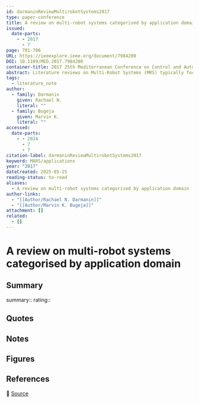 ```yaml
---
id: darmaninReviewMultirobotSystems2017
type: paper-conference
title: A review on multi-robot systems categorised by application domain
issued:
  date-parts:
    - - 2017
      - 7
page: 701-706
URL: https://ieeexplore.ieee.org/document/7984200
DOI: 10.1109/MED.2017.7984200
container-title: 2017 25th Mediterranean Conference on Control and Automation (MED)
abstract: Literature reviews on Multi-Robot Systems (MRS) typically focus on fundamental technical aspects, like coordination and communication, that need to be considered in order to coordinate a team of robots to perform a given task effectively and efficiently. Other reviews only consider works that aim to address a specific problem or one particular application of MRS. In contrast, this paper presents a survey of recent research works on MRS and categorises them according to their application domain. Furthermore, this paper compiles a number of seminal review works that have proposed specific taxonomies in classifying fundamental concepts, such as coordination, architecture and communication, in the field of MRS.
tags:
  - literature_note
author:
  - family: Darmanin
    given: Rachael N.
    literal: ""
  - family: Bugeja
    given: Marvin K.
    literal: ""
accessed:
  date-parts:
    - - 2024
      - 7
      - 7
citation-label: darmaninReviewMultirobotSystems2017
keyword: MARS/applications
year: "2017"
dateCreated: 2025-05-25
reading-status: to-read
aliases:
  - A review on multi-robot systems categorised by application domain
author-links:
  - "[[Author/Rachael N. Darmanin]]"
  - "[[Author/Marvin K. Bugeja]]"
attachment: []
related:
  - []
---
```


# A review on multi-robot systems categorised by application domain

## Summary
summary::
rating::

## Quotes

## Notes

## Figures

## References

🔗 [Source](https://ieeexplore.ieee.org/document/7984200)


